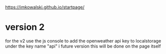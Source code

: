 https://imkowalski.github.io/startpage/

# version 2
for the v2 use the js console to add the openweather api key
to localstorage under the key name "api" i future version this will be done on the page itself
